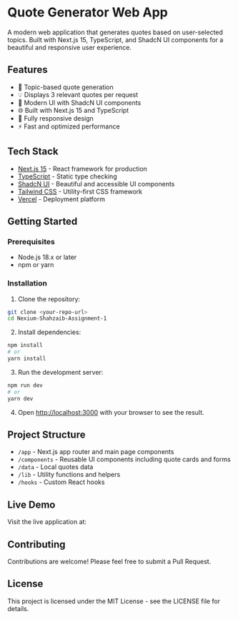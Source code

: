 # Quote Generator Web App

A modern web application that generates quotes based on user-selected topics. Built with Next.js 15, TypeScript, and ShadcN UI components for a beautiful and responsive user experience.

## Features

- 🎯 Topic-based quote generation
- 💡 Displays 3 relevant quotes per request
- 🎨 Modern UI with ShadcN UI components
- 🌐 Built with Next.js 15 and TypeScript
- 📱 Fully responsive design
- ⚡ Fast and optimized performance

## Tech Stack

- [Next.js 15](https://nextjs.org/) - React framework for production
- [TypeScript](https://www.typescriptlang.org/) - Static type checking
- [ShadcN UI](https://ui.shadcn.com/) - Beautiful and accessible UI components
- [Tailwind CSS](https://tailwindcss.com/) - Utility-first CSS framework
- [Vercel](https://vercel.com/) - Deployment platform

## Getting Started

### Prerequisites

- Node.js 18.x or later
- npm or yarn

### Installation

1. Clone the repository:

```bash
git clone <your-repo-url>
cd Nexium-Shahzaib-Assignment-1
```

2. Install dependencies:

```bash
npm install
# or
yarn install
```

3. Run the development server:

```bash
npm run dev
# or
yarn dev
```

4. Open [http://localhost:3000](http://localhost:3000) with your browser to see the result.

## Project Structure

- `/app` - Next.js app router and main page components
- `/components` - Reusable UI components including quote cards and forms
- `/data` - Local quotes data
- `/lib` - Utility functions and helpers
- `/hooks` - Custom React hooks

## Live Demo

Visit the live application at:

## Contributing

Contributions are welcome! Please feel free to submit a Pull Request.

## License

This project is licensed under the MIT License - see the LICENSE file for details.
